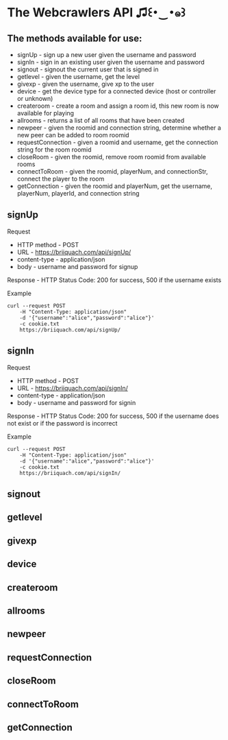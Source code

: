 # The Webcrawlers API ♫꒰･‿･๑꒱

## The methods available for use:
* signUp - sign up a new user given the username and password
* signIn - sign in an existing user given the username and password
* signout - signout the current user that is signed in
* getlevel - given the username, get the level
* givexp - given the username, give xp to the user
* device - get the device type for a connected device (host or controller or unknown)
* createroom - create a room and assign a room id, this new room is now available for playing
* allrooms - returns a list of all rooms that have been created
* newpeer - given the roomid and connection string, determine whether a new peer can be added to room roomid
* requestConnection - given a roomid and username, get the connection string for the room roomid
* closeRoom - given the roomid, remove room roomid from available rooms
* connectToRoom - given the roomid, playerNum, and connectionStr, connect the player to the room
* getConnection - given the roomid and playerNum, get the username, playerNum, playerId, and connection string

## signUp
Request 
* HTTP method - POST
* URL - https://briiquach.com/api/signUp/
* content-type - application/json
* body - username and password for signup

Response - HTTP Status Code: 200 for success, 500 if the username exists

Example
```
curl --request POST 
	-H "Content-Type: application/json" 
	-d '{"username":"alice","password":"alice"}' 
	-c cookie.txt 
	https://briiquach.com/api/signUp/
```

## signIn
Request 
* HTTP method - POST
* URL - https://briiquach.com/api/signIn/
* content-type - application/json
* body - username and password for signin

Response - HTTP Status Code: 200 for success, 500 if the username does not exist or if the password is incorrect

Example
```
curl --request POST 
	-H "Content-Type: application/json" 
	-d '{"username":"alice","password":"alice"}' 
	-c cookie.txt 
	https://briiquach.com/api/signIn/
```

## signout

## getlevel

## givexp

## device

## createroom

## allrooms

## newpeer

## requestConnection

## closeRoom

## connectToRoom

## getConnection




